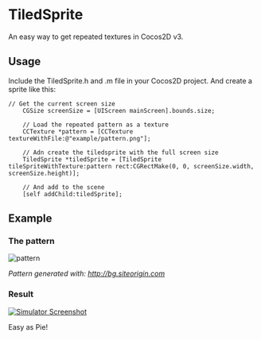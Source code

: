 # TiledSprite
An easy way to get repeated textures in Cocos2D v3. 

## Usage
Include the TiledSprite.h and .m file in your Cocos2D project. And create a sprite like this:

```
// Get the current screen size
	CGSize screenSize = [UIScreen mainScreen].bounds.size;
	
	// Load the repeated pattern as a texture
	CCTexture *pattern = [CCTexture textureWithFile:@"example/pattern.png"];
	
	// Adn create the tiledsprite with the full screen size
	TiledSprite *tiledSprite = [TiledSprite tileSpriteWithTexture:pattern rect:CGRectMake(0, 0, screenSize.width, screenSize.height)];
	
	// And add to the scene
	[self addChild:tiledSprite];
```

## Example

### The pattern
![pattern](https://raw.github.com/Matthijn/TiledSprite/master/pattern.png)

_Pattern generated with: http://bg.siteorigin.com_

### Result
[![Simulator Screenshot](https://raw.github.com/Matthijn/TiledSprite/master/screenshot_small.png)](https://raw.github.com/Matthijn/TiledSprite/master/screenshot.png)

Easy as Pie!
